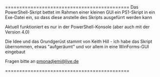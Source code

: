 ============================================
Das PowerShell-Skript bettet im Rahmen einer kleinen GUI ein PS1-Skript in ein Exe-Datei ein, so dass diese anstelle
des Skripts ausgefürrt werden kann

Aktuell funktioniert es nur in der PowerShell-Konsole (aber auch mit der Version 4.0)

Die Idee und das Grundgerüst stammt von Keith Hill - ich habe das Skript übernommen, etwas "aufgeräumt" und vor allem 
in eine WinForms-GUI eingebaut 

Fragen bitte an pmonadjemi@live.de

============================================
